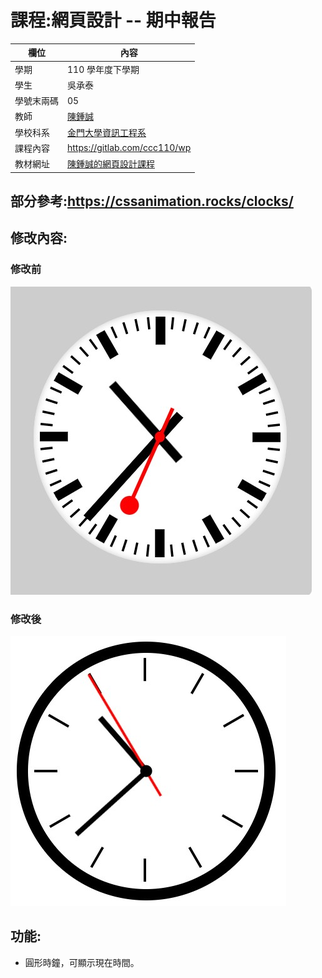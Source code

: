 # 課程:網頁設計 -- 期中報告

欄位 | 內容
-----|--------
學期 | 110 學年度下學期
學生 |  吳承泰
學號末兩碼 | 05
教師 | [陳鍾誠](https://www.nqu.edu.tw/educsie/index.php?act=blog&code=list&ids=4)
學校科系 | [金門大學資訊工程系](https://www.nqu.edu.tw/educsie/index.php)
課程內容 | https://gitlab.com/ccc110/wp
教材網址 | [陳鍾誠的網頁設計課程](https://kinmen6.com/root/%E9%99%B3%E9%8D%BE%E8%AA%A0/%E8%AA%B2%E7%A8%8B/%E7%B6%B2%E9%A0%81%E8%A8%AD%E8%A8%88/README.md)

## 部分參考:https://cssanimation.rocks/clocks/

## 修改內容:
### 修改前
![image](https://github.com/tom71012/wp110b/blob/master/clock.jpg)
### 修改後
![image](https://github.com/tom71012/wp110b/blob/master/clock2.jpg)

## 功能:
* 圓形時鐘，可顯示現在時間。
